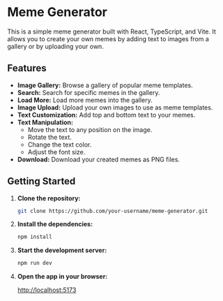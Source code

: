 # Meme Generator

This is a simple meme generator built with React, TypeScript, and Vite. It allows you to create your own memes by adding text to images from a gallery or by uploading your own.

## Features

- **Image Gallery:** Browse a gallery of popular meme templates.
- **Search:** Search for specific memes in the gallery.
- **Load More:** Load more memes into the gallery.
- **Image Upload:** Upload your own images to use as meme templates.
- **Text Customization:** Add top and bottom text to your memes.
- **Text Manipulation:**
  - Move the text to any position on the image.
  - Rotate the text.
  - Change the text color.
  - Adjust the font size.
- **Download:** Download your created memes as PNG files.

## Getting Started

1. **Clone the repository:**

   ```bash
   git clone https://github.com/your-username/meme-generator.git
   ```

2. **Install the dependencies:**

   ```bash
   npm install
   ```

3. **Start the development server:**

   ```bash
   npm run dev
   ```

4. **Open the app in your browser:**

   [http://localhost:5173](http://localhost:5173)

